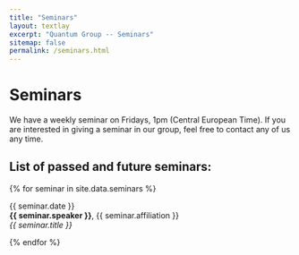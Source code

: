 ```yaml
---
title: "Seminars"
layout: textlay
excerpt: "Quantum Group -- Seminars"
sitemap: false
permalink: /seminars.html
---
```


# Seminars

We have a weekly seminar on Fridays, 1pm (Central European Time). If you are interested in giving a seminar in our group, feel free to contact any of us any time.

## List of passed and future seminars:

{% for seminar in site.data.seminars %}
<p>{{ seminar.date }}
<br><b>{{ seminar.speaker }}</b>, {{ seminar.affiliation }}
<br><em>{{ seminar.title }}</em></p>
{% endfor %}


